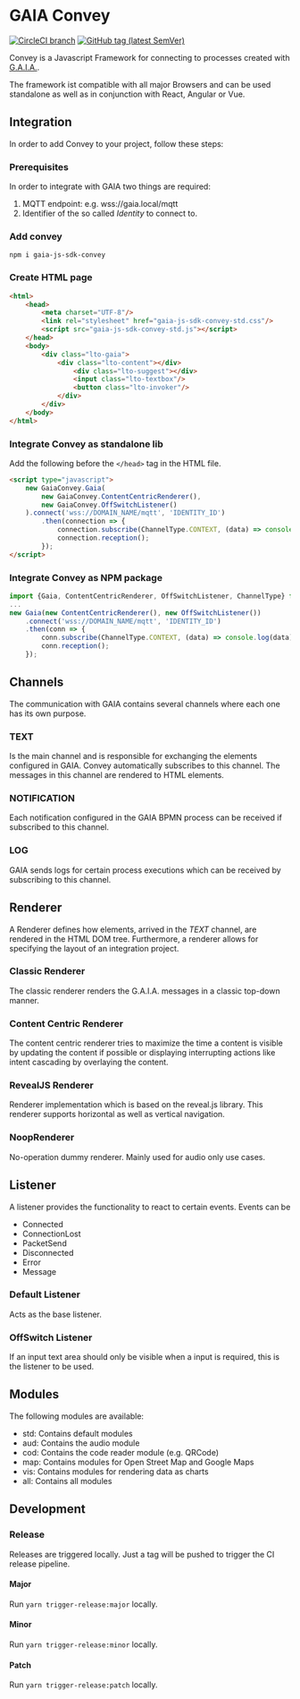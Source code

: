 # GAIA Convey

[![CircleCI branch](https://img.shields.io/circleci/project/github/leftshiftone/gaia-js-sdk-convey/master.svg?style=flat-square)](https://circleci.com/gh/leftshiftone/gaia-js-sdk-convey)
[![GitHub tag (latest SemVer)](https://img.shields.io/github/tag/leftshiftone/gaia-js-sdk-convey.svg?style=flat-square)](https://github.com/leftshiftone/gaia-js-sdk-convey/tags)

Convey is a Javascript Framework for connecting to processes created with [G.A.I.A.](https://www.leftshift.one/produkt/gaia-services/).

The framework ist compatible with all major Browsers and can be used standalone as well as in conjunction with React, Angular or Vue.

## Integration
[//]: <> (TODO: Create sample project to demonstrate integration)
In order to add Convey to your project, follow these steps:

### Prerequisites
In order to integrate with GAIA two things are required:
1. MQTT endpoint: e.g. wss://gaia.local/mqtt
2. Identifier of the so called *Identity* to connect to.

### Add convey
`npm i gaia-js-sdk-convey`

### Create HTML page
```html
<html>
    <head>
        <meta charset="UTF-8"/>
        <link rel="stylesheet" href="gaia-js-sdk-convey-std.css"/>
        <script src="gaia-js-sdk-convey-std.js"></script>
    </head>
    <body>
        <div class="lto-gaia">
            <div class="lto-content"></div>
                <div class="lto-suggest"></div>
                <input class="lto-textbox"/>
                <button class="lto-invoker"/>
            </div>
        </div>
    </body>
</html>
```

### Integrate Convey as standalone lib
Add the following before the `</head>` tag in the HTML file.
```html
<script type="javascript">
    new GaiaConvey.Gaia(
        new GaiaConvey.ContentCentricRenderer(),
        new GaiaConvey.OffSwitchListener()
    ).connect('wss://DOMAIN_NAME/mqtt', 'IDENTITY_ID')
        .then(connection => {
            connection.subscribe(ChannelType.CONTEXT, (data) => console.log(data));
            connection.reception();
        });
</script>
```

### Integrate Convey as NPM package
```javascript
import {Gaia, ContentCentricRenderer, OffSwitchListener, ChannelType} from "gaia-js-sdk-convey";
...
new Gaia(new ContentCentricRenderer(), new OffSwitchListener())
    .connect('wss://DOMAIN_NAME/mqtt', 'IDENTITY_ID')
    .then(conn => {
        conn.subscribe(ChannelType.CONTEXT, (data) => console.log(data));
        conn.reception();
    });
```

## Channels
The communication with GAIA contains several channels where each one has its own purpose.

### TEXT

Is the main channel and is responsible for exchanging the elements configured in GAIA. Convey automatically subscribes to this channel. The messages in this channel are rendered to HTML elements.

### NOTIFICATION

Each notification configured in the GAIA BPMN process can be received if subscribed to this channel.

### LOG

GAIA sends logs for certain process executions which can be received by subscribing to this channel.


## Renderer
A Renderer defines how elements, arrived in the *TEXT* channel, are rendered in the HTML DOM tree. Furthermore, a renderer allows for specifying the layout of an integration project.

### Classic Renderer
The classic renderer renders the G.A.I.A. messages in a classic top-down manner.

### Content Centric Renderer
The content centric renderer tries to maximize the time a content is visible by updating the content if possible or displaying interrupting actions like intent cascading by overlaying the content.

### RevealJS Renderer
Renderer implementation which is based on the reveal.js library. This renderer supports horizontal as well as vertical navigation.

### NoopRenderer
No-operation dummy renderer. Mainly used for audio only use cases.


## Listener
A listener provides the functionality to react to certain events. Events can be
* Connected
* ConnectionLost
* PacketSend
* Disconnected
* Error
* Message

### Default Listener
Acts as the base listener.

### OffSwitch Listener
If an input text area should only be visible when a input is required, this is the listener to be used.


## Modules
The following modules are available:
* std: Contains default modules
* aud: Contains the audio module
* cod: Contains the code reader module (e.g. QRCode)
* map: Contains modules for Open Street Map and Google Maps
* vis: Contains modules for rendering data as charts
* all: Contains all modules


## Development

### Release
Releases are triggered locally. Just a tag will be pushed to trigger the CI release pipeline.

#### Major
Run `yarn trigger-release:major` locally.

#### Minor
Run `yarn trigger-release:minor` locally.

#### Patch
Run `yarn trigger-release:patch` locally.


